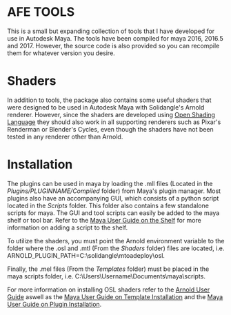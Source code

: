 AFE TOOLS
=====================
This is a small but expanding collection of tools that I have developed for use in Autodesk Maya. The tools have been compiled for maya 2016, 2016.5 and 2017. However, the source code is also provided so you can recompile them for whatever version you desire.

Shaders
=====================
In addition to tools, the package also contains some useful shaders that were designed to be used in Autodesk Maya with Solidangle's Arnold renderer. However, since the shaders are developed using [Open Shading Language](https://github.com/imageworks/OpenShadingLanguage/) they should also work in all supporting renderers such as Pixar's Renderman or Blender's Cycles, even though the shaders have not been tested in any renderer other than Arnold.

Installation
=====================
The plugins can be used in maya by loading the .mll files (Located in the <i>Plugins/PLUGINNAME/Compiled</i> folder) from Maya's plugin manager. Most plugins also have an accompanying GUI, which consists of a python script located in the <i>Scripts</i> folder. This folder also contains a few standalone scripts for maya. The GUI and tool scripts can easily be added to the maya shelf or tool bar. Refer to the [Maya User Guide on the Shelf](https://knowledge.autodesk.com/support/maya/learn-explore/caas/CloudHelp/cloudhelp/2016/ENU/Maya/files/GUID-C693E884-F81A-4858-B5D6-3856EB8F394E-htm.html) for more information on adding a script to the shelf.

To utilize the shaders, you must point the Arnold environment variable to the folder where the .osl and .mtl (From the <i>Shaders</i> folder) files are located, i.e. ARNOLD_PLUGIN_PATH=C:\solidangle\mtoadeploy\osl. 

Finally, the .mel files (From the <i>Templates</i> folder) must be placed in the maya scripts folder, i.e. C:\Users\Username\Documents\maya\scripts.

For more information on installing OSL shaders refer to the [Arnold User Guide](https://support.solidangle.com/display/A5AFMUG/OSL+Shaders) aswell as the [Maya User Guide on Template Installation](https://knowledge.autodesk.com/support/maya/learn-explore/caas/CloudHelp/cloudhelp/2016/ENU/Maya/files/GUID-592870D2-92E6-44CC-AE54-2F79EC43076A-htm.html) and the [Maya User Guide on Plugin Installation](https://knowledge.autodesk.com/support/maya/learn-explore/caas/CloudHelp/cloudhelp/2016/ENU/Maya/files/GUID-FA51BD26-86F3-4F41-9486-2C3CF52B9E17-htm.html).
